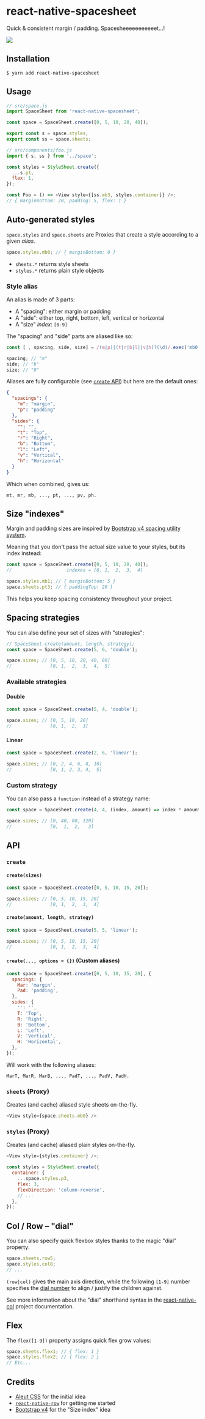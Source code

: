 # react-native-spacesheet

Quick & consistent margin / padding. Spacesheeeeeeeeeeet…!

<img src="spaceship.jpg" />

## Installation

```
$ yarn add react-native-spacesheet
```

## Usage

```js
// src/space.js
import SpaceSheet from 'react-native-spacesheet';

const space = SpaceSheet.create([0, 5, 10, 20, 40]);

export const s = space.styles;
export const ss = space.sheets;

// src/components/foo.js
import { s, ss } from '../space';

const styles = StyleSheet.create({
  ...s.p1,
  flex: 1,
});

const Foo = () => <View style={[ss.mb3, styles.container]} />;
// { marginBottom: 20, padding: 5, flex: 1 }
```

## Auto-generated styles

`space.styles` and `space.sheets` are Proxies that create a style according to a given _alias_.

```js
space.styles.mb0; // { marginBottom: 0 }
```

- `sheets.*` returns style sheets
- `styles.*` returns plain style objects

### Style alias

An alias is made of 3 parts:

- A "spacing": either margin or padding
- A "side": either top, right, bottom, left, vertical or horizontal
- A "size" _index_: `[0-9]`

The "spacing" and "side" parts are aliased like so:

```js
const [ , spacing, side, size] = /(m|p)|(t|r|b|l||v|h)?(\d)/.exec('mb0');

spacing; // "m"
side; // "b"
size; // "0"
```

Aliases are fully configurable (see [`create` API](https://github.com/eightyfive/react-native-spacesheet/blob/master/README.md#create-options---custom-aliases)) but here are the default ones:

```json
{
  "spacings": {
    "m": "margin",
    "p": "padding"
  },
  "sides": {
    "": "",
    "t": "Top",
    "r": "Right",
    "b": "Bottom",
    "l": "Left",
    "v": "Vertical",
    "h": "Horizontal"
  }
}
```

Which when combined, gives us:

```
mt, mr, mb, ..., pt, ..., pv, ph.
```

## Size "indexes"

Margin and padding sizes are inspired by [Bootstrap v4 spacing utility system](https://getbootstrap.com/docs/4.0/utilities/spacing/).

Meaning that you don't pass the actual size value to your styles, but its index instead:

```js
const space = SpaceSheet.create([0, 5, 10, 20, 40]);
//                    indexes = [0, 1,  2,  3,  4]

space.styles.mb1; // { marginBottom: 5 }
space.sheets.pt3; // { paddingTop: 20 }
```

This helps you keep spacing consistency throughout your project.

## Spacing strategies

You can also define your set of sizes with "strategies":

```js
// SpaceSheet.create(amount, length, strategy);
const space = SpaceSheet.create(5, 6, 'double');

space.sizes; // [0, 5, 10, 20, 40, 80]
//              [0, 1,  2,  3,  4,  5]
```

### Available strategies

#### Double

```js
const space = SpaceSheet.create(5, 4, 'double');

space.sizes; // [0, 5, 10, 20]
//              [0, 1,  2,  3]
```

#### Linear

```js
const space = SpaceSheet.create(2, 6, 'linear');

space.sizes; // [0, 2, 4, 6, 8, 10]
//              [0, 1, 2, 3, 4,  5]
```

### Custom strategy

You can also pass a `function` instead of a strategy name:

```js
const space = SpaceSheet.create(4, 4, (index, amount) => index * amount * 10);

space.sizes; // [0, 40, 80, 120]
//              [0,  1,  2,   3]
```

## API

### `create`

#### `create(sizes)`

```js
const space = SpaceSheet.create([0, 5, 10, 15, 20]);

space.sizes; // [0, 5, 10, 15, 20]
//              [0, 1,  2,  3,  4]
```

#### `create(amount, length, strategy)`

```js
const space = SpaceSheet.create(5, 5, 'linear');

space.sizes; // [0, 5, 10, 15, 20]
//              [0, 1,  2,  3,  4]
```

#### `create(..., options = {})` (Custom aliases)

```js
const space = SpaceSheet.create([0, 5, 10, 15, 20], {
  spacings: {
    Mar: 'margin',
    Pad: 'padding',
  },
  sides: {
    '': '',
    T: 'Top',
    R: 'Right',
    B: 'Bottom',
    L: 'Left',
    V: 'Vertical',
    H: 'Horizontal',
  },
});
```

Will work with the following aliases:

```
MarT, MarR, MarB, ..., PadT, ..., PadV, PadH.
```

### `sheets` (Proxy)

Creates (and cache) aliased style sheets on-the-fly.

```js
<View style={space.sheets.mb0} />
```

### `styles` (Proxy)

Creates (and cache) aliased plain styles on-the-fly.

```js
<View style={styles.container} />;

const styles = StyleSheet.create({
  container: {
    ...space.styles.p3,
    flex: 3,
    flexDirection: 'column-reverse',
    // ...
  },
});
```

## Col / Row – "dial"

You can also specify quick flexbox styles thanks to the magic "dial" property:

```js
space.sheets.row5;
space.styles.col8;
// ...
```

`(row|col)` gives the main axis direction, while the following `[1-9]` number specifies the [dial number](https://github.com/eightyfive/react-native-col) to align / justify the children against.

See more information about the "dial" shorthand syntax in the [react-native-col](https://github.com/eightyfive/react-native-col) project documentation.

## Flex

The `flex([1-9])` property assigns quick flex grow values:

```js
space.sheets.flex1; // { flex: 1 }
space.styles.flex2; // { flex: 2 }
// Etc...
```

## Credits

- [Aleut CSS](http://aleutcss.github.io/documentation/utilities-spacing/) for the initial idea
- [`react-native-row`](https://github.com/hyrwork/react-native-row/pull/13) for getting me started
- [Bootstrap v4](https://getbootstrap.com/docs/4.0/utilities/spacing/) for the "Size index" idea
